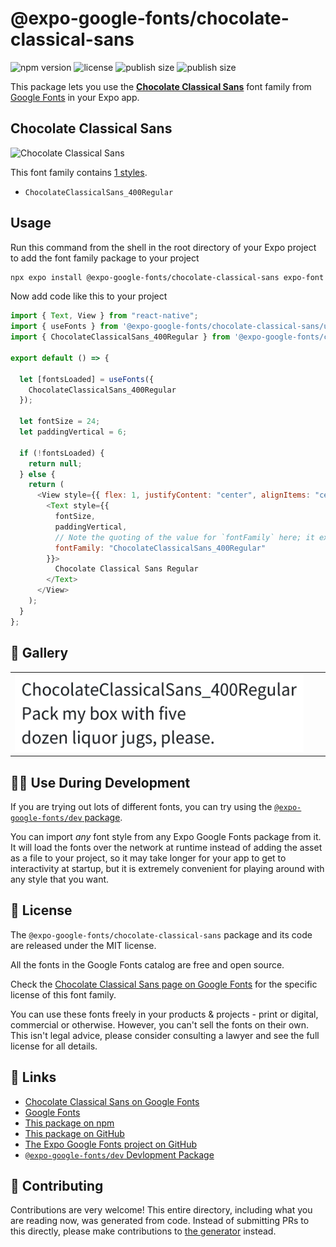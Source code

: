 # @expo-google-fonts/chocolate-classical-sans

![npm version](https://flat.badgen.net/npm/v/@expo-google-fonts/chocolate-classical-sans)
![license](https://flat.badgen.net/github/license/expo/google-fonts)
![publish size](https://flat.badgen.net/packagephobia/install/@expo-google-fonts/chocolate-classical-sans)
![publish size](https://flat.badgen.net/packagephobia/publish/@expo-google-fonts/chocolate-classical-sans)

This package lets you use the [**Chocolate Classical Sans**](https://fonts.google.com/specimen/Chocolate+Classical+Sans) font family from [Google Fonts](https://fonts.google.com/) in your Expo app.

## Chocolate Classical Sans

![Chocolate Classical Sans](./font-family.png)

This font family contains [1 styles](#-gallery).

- `ChocolateClassicalSans_400Regular`

## Usage

Run this command from the shell in the root directory of your Expo project to add the font family package to your project

```sh
npx expo install @expo-google-fonts/chocolate-classical-sans expo-font
```

Now add code like this to your project

```js
import { Text, View } from "react-native";
import { useFonts } from '@expo-google-fonts/chocolate-classical-sans/useFonts';
import { ChocolateClassicalSans_400Regular } from '@expo-google-fonts/chocolate-classical-sans/400Regular';

export default () => {

  let [fontsLoaded] = useFonts({
    ChocolateClassicalSans_400Regular
  });

  let fontSize = 24;
  let paddingVertical = 6;

  if (!fontsLoaded) {
    return null;
  } else {
    return (
      <View style={{ flex: 1, justifyContent: "center", alignItems: "center" }}>
        <Text style={{
          fontSize,
          paddingVertical,
          // Note the quoting of the value for `fontFamily` here; it expects a string!
          fontFamily: "ChocolateClassicalSans_400Regular"
        }}>
          Chocolate Classical Sans Regular
        </Text>
      </View>
    );
  }
};
```

## 🔡 Gallery


||||
|-|-|-|
|![ChocolateClassicalSans_400Regular](./400Regular/ChocolateClassicalSans_400Regular.ttf.png)||||


## 👩‍💻 Use During Development

If you are trying out lots of different fonts, you can try using the [`@expo-google-fonts/dev` package](https://github.com/expo/google-fonts/tree/master/font-packages/dev#readme).

You can import _any_ font style from any Expo Google Fonts package from it. It will load the fonts over the network at runtime instead of adding the asset as a file to your project, so it may take longer for your app to get to interactivity at startup, but it is extremely convenient for playing around with any style that you want.


## 📖 License

The `@expo-google-fonts/chocolate-classical-sans` package and its code are released under the MIT license.

All the fonts in the Google Fonts catalog are free and open source.

Check the [Chocolate Classical Sans page on Google Fonts](https://fonts.google.com/specimen/Chocolate+Classical+Sans) for the specific license of this font family.

You can use these fonts freely in your products & projects - print or digital, commercial or otherwise. However, you can't sell the fonts on their own. This isn't legal advice, please consider consulting a lawyer and see the full license for all details.

## 🔗 Links

- [Chocolate Classical Sans on Google Fonts](https://fonts.google.com/specimen/Chocolate+Classical+Sans)
- [Google Fonts](https://fonts.google.com/)
- [This package on npm](https://www.npmjs.com/package/@expo-google-fonts/chocolate-classical-sans)
- [This package on GitHub](https://github.com/expo/google-fonts/tree/master/font-packages/chocolate-classical-sans)
- [The Expo Google Fonts project on GitHub](https://github.com/expo/google-fonts)
- [`@expo-google-fonts/dev` Devlopment Package](https://github.com/expo/google-fonts/tree/master/font-packages/dev)

## 🤝 Contributing

Contributions are very welcome! This entire directory, including what you are reading now, was generated from code. Instead of submitting PRs to this directly, please make contributions to [the generator](https://github.com/expo/google-fonts/tree/master/packages/generator) instead.
